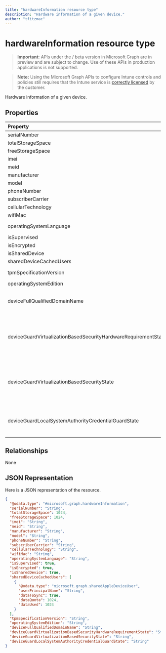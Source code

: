 ```yaml
---
title: "hardwareInformation resource type"
description: "Hardware information of a given device."author: "tfitzmac"
---
```


# hardwareInformation resource type

> **Important:** APIs under the / beta version in Microsoft Graph are in preview and are subject to change. Use of these APIs in production applications is not supported.

> **Note:** Using the Microsoft Graph APIs to configure Intune controls and policies still requires that the Intune service is [correctly licensed](https://go.microsoft.com/fwlink/?linkid=839381) by the customer.

Hardware information of a given device.
## Properties
|Property|Type|Description|
|:---|:---|:---|
|serialNumber|String|Serial number.|
|totalStorageSpace|Int64|Total storage space of the device.|
|freeStorageSpace|Int64|Free storage space of the device.|
|imei|String|IMEI|
|meid|String|MEID|
|manufacturer|String|Manufacturer of the device|
|model|String|Model of the device|
|phoneNumber|String|Phone number of the device|
|subscriberCarrier|String|Subscriber carrier of the device|
|cellularTechnology|String|Cellular technology of the device|
|wifiMac|String|WiFi MAC address of the device|
|operatingSystemLanguage|String|Operating system language of the device|
|isSupervised|Boolean|Supervised mode of the device|
|isEncrypted|Boolean|Encryption status of the device|
|isSharedDevice|Boolean|Shared iPad|
|sharedDeviceCachedUsers|[sharedAppleDeviceUser](../resources/intune-devices-sharedappledeviceuser.md) collection|All users on the shared Apple device|
|tpmSpecificationVersion|String|String that specifies the specification version.|
|operatingSystemEdition|String|String that specifies the OS edition.|
|deviceFullQualifiedDomainName|String|Returns the fully qualified domain name of the device (if any). If the device is not domain-joined, it returns an empty string. |
|deviceGuardVirtualizationBasedSecurityHardwareRequirementState|[deviceGuardVirtualizationBasedSecurityHardwareRequirementState](../resources/intune-devices-deviceguardvirtualizationbasedsecurityhardwarerequirementstate.md)|Virtualization-based security hardware requirement status. Possible values are: `meetHardwareRequirements`, `secureBootRequired`, `dmaProtectionRequired`, `hyperVNotSupportedForGuestVM`, `hyperVNotAvailable`.|
|deviceGuardVirtualizationBasedSecurityState|[deviceGuardVirtualizationBasedSecurityState](../resources/intune-devices-deviceguardvirtualizationbasedsecuritystate.md)|Virtualization-based security status. . Possible values are: `running`, `rebootRequired`, `require64BitArchitecture`, `notLicensed`, `notConfigured`, `doesNotMeetHardwareRequirements`, `other`.|
|deviceGuardLocalSystemAuthorityCredentialGuardState|[deviceGuardLocalSystemAuthorityCredentialGuardState](../resources/intune-devices-deviceguardlocalsystemauthoritycredentialguardstate.md)|Local System Authority (LSA) credential guard status. . Possible values are: `running`, `rebootRequired`, `notLicensed`, `notConfigured`, `virtualizationBasedSecurityNotRunning`.|

## Relationships
None
## JSON Representation
Here is a JSON representation of the resource.
<!-- {
  "blockType": "resource",
  "@odata.type": "microsoft.graph.hardwareInformation"
}
-->
``` json
{
  "@odata.type": "#microsoft.graph.hardwareInformation",
  "serialNumber": "String",
  "totalStorageSpace": 1024,
  "freeStorageSpace": 1024,
  "imei": "String",
  "meid": "String",
  "manufacturer": "String",
  "model": "String",
  "phoneNumber": "String",
  "subscriberCarrier": "String",
  "cellularTechnology": "String",
  "wifiMac": "String",
  "operatingSystemLanguage": "String",
  "isSupervised": true,
  "isEncrypted": true,
  "isSharedDevice": true,
  "sharedDeviceCachedUsers": [
    {
      "@odata.type": "microsoft.graph.sharedAppleDeviceUser",
      "userPrincipalName": "String",
      "dataToSync": true,
      "dataQuota": 1024,
      "dataUsed": 1024
    }
  ],
  "tpmSpecificationVersion": "String",
  "operatingSystemEdition": "String",
  "deviceFullQualifiedDomainName": "String",
  "deviceGuardVirtualizationBasedSecurityHardwareRequirementState": "String",
  "deviceGuardVirtualizationBasedSecurityState": "String",
  "deviceGuardLocalSystemAuthorityCredentialGuardState": "String"
}
```





